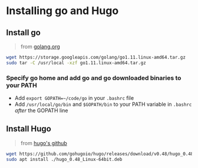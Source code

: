 # Installing go and Hugo

## Install go

> from [golang.org](https://golang.org/doc/install)

```sh
wget https://storage.googleapis.com/golang/go1.11.linux-amd64.tar.gz
sudo tar -C /usr/local -xzf go1.11.linux-amd64.tar.gz
```

### Specify go home and add go and go downloaded binaries to your PATH

* Add `export GOPATH=~/code/go` in your `.bashrc` file
* Add `/usr/local/go/bin` and `$GOPATH/bin` to your PATH variable in `.bashrc` *after* the GOPATH line

## Install Hugo

> from [hugo's github](https://github.com/gohugoio/hugo/releases/)

```sh
wget https://github.com/gohugoio/hugo/releases/download/v0.48/hugo_0.48_Linux-64bit.deb
sudo apt install ./hugo_0.48_Linux-64bit.deb
```
